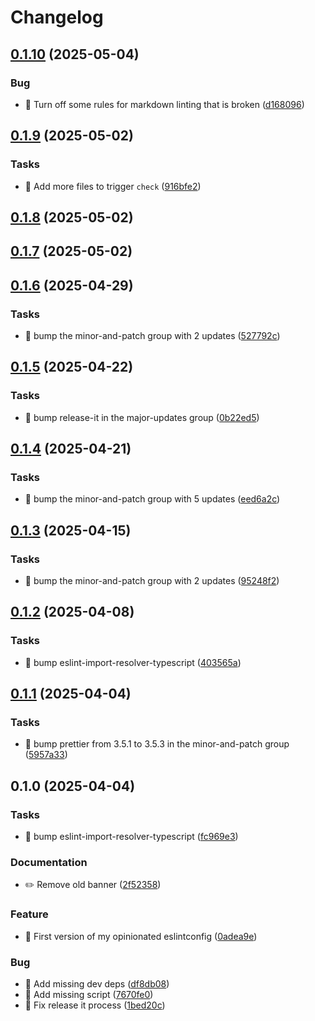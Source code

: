 # Changelog

## [0.1.10](https://github.com/phun-ky/eslint-config/compare/0.1.9...0.1.10) (2025-05-04)

### Bug

* 🐛 Turn off some rules for markdown linting that is broken ([d168096](https://github.com/phun-ky/eslint-config/commit/d168096217fe5535479a29f19b7cdb08cc94a3cc))

## [0.1.9](https://github.com/phun-ky/eslint-config/compare/0.1.8...0.1.9) (2025-05-02)

### Tasks

* 🤖 Add more files to trigger `check` ([916bfe2](https://github.com/phun-ky/eslint-config/commit/916bfe266615d93b0760e87a3faa67a341a32461))

## [0.1.8](https://github.com/phun-ky/eslint-config/compare/0.1.7...0.1.8) (2025-05-02)

## [0.1.7](https://github.com/phun-ky/eslint-config/compare/0.1.6...0.1.7) (2025-05-02)

## [0.1.6](https://github.com/phun-ky/eslint-config/compare/0.1.5...0.1.6) (2025-04-29)

### Tasks

* 🤖 bump the minor-and-patch group with 2 updates ([527792c](https://github.com/phun-ky/eslint-config/commit/527792cf72978e6cba741b2586c4bf7452468589))

## [0.1.5](https://github.com/phun-ky/eslint-config/compare/0.1.4...0.1.5) (2025-04-22)

### Tasks

* 🤖 bump release-it in the major-updates group ([0b22ed5](https://github.com/phun-ky/eslint-config/commit/0b22ed5c6c56a16395e458480620111183ac386b))

## [0.1.4](https://github.com/phun-ky/eslint-config/compare/0.1.3...0.1.4) (2025-04-21)

### Tasks

* 🤖 bump the minor-and-patch group with 5 updates ([eed6a2c](https://github.com/phun-ky/eslint-config/commit/eed6a2c5a43408658f7d07a8194c0d22b397b08b))

## [0.1.3](https://github.com/phun-ky/eslint-config/compare/0.1.2...0.1.3) (2025-04-15)

### Tasks

* 🤖 bump the minor-and-patch group with 2 updates ([95248f2](https://github.com/phun-ky/eslint-config/commit/95248f24629fc7ce50c9722e2136c4f95fe770cf))

## [0.1.2](https://github.com/phun-ky/eslint-config/compare/0.1.1...0.1.2) (2025-04-08)

### Tasks

* 🤖 bump eslint-import-resolver-typescript ([403565a](https://github.com/phun-ky/eslint-config/commit/403565a96b6ae6dae81195b4242df026ce78cb7c))

## [0.1.1](https://github.com/phun-ky/eslint-config/compare/0.1.0...0.1.1) (2025-04-04)

### Tasks

* 🤖 bump prettier from 3.5.1 to 3.5.3 in the minor-and-patch group ([5957a33](https://github.com/phun-ky/eslint-config/commit/5957a33b38cb524f3282df576e88313b2f358769))

## 0.1.0 (2025-04-04)

### Tasks

* 🤖 bump eslint-import-resolver-typescript ([fc969e3](https://github.com/phun-ky/eslint-config/commit/fc969e354a040a9026b356ed687de1f552292ecc))

### Documentation

* ✏️ Remove old banner ([2f52358](https://github.com/phun-ky/eslint-config/commit/2f523588bed6f8bda0031cfdf2fc4bc0bd49d4dc))

### Feature

* 🎸 First version of my opinionated eslintconfig ([0adea9e](https://github.com/phun-ky/eslint-config/commit/0adea9eae45280f942bce200b0b7d5781aaf24ba))

### Bug

* 🐛 Add missing dev deps ([df8db08](https://github.com/phun-ky/eslint-config/commit/df8db08d3dcce48a46d6c850cc8e8b13fe937ba3))
* 🐛 Add missing script ([7670fe0](https://github.com/phun-ky/eslint-config/commit/7670fe014267abb440eca82d3d3c4136f8ba24f2))
* 🐛 Fix release it process ([1bed20c](https://github.com/phun-ky/eslint-config/commit/1bed20c88992ed9f045807b83cc0662c38162b47))

